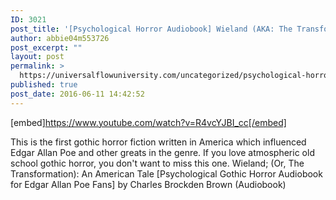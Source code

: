 ```yaml
---
ID: 3021
post_title: '[Psychological Horror Audiobook] Wieland (AKA: The Transformation)'
author: abbie04m553726
post_excerpt: ""
layout: post
permalink: >
  https://universalflowuniversity.com/uncategorized/psychological-horror-audiobook-wieland-aka-the-transformation/
published: true
post_date: 2016-06-11 14:42:52
---
```

[embed]https://www.youtube.com/watch?v=R4vcYJBI_cc[/embed]<br>
<p>This is the first gothic horror fiction written in America which influenced Edgar Allan Poe and other greats in the genre. If you love atmospheric old school gothic horror, you don't want to miss this one. 
Wieland; (Or, The Transformation): An American Tale [Psychological Gothic Horror Audiobook for Edgar Allan Poe Fans] by Charles Brockden Brown (Audiobook)</p>